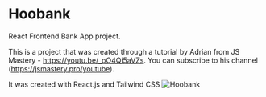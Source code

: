 # Hoobank
React Frontend Bank App project.

This is a project that was created through a tutorial by Adrian from JS Mastery - https://youtu.be/_oO4Qi5aVZs.
You can subscribe to his channel (https://jsmastery.pro/youtube).

It was created with React.js and Tailwind CSS
![Hoobank](https://user-images.githubusercontent.com/120565527/229529932-e188be1f-f9eb-4220-aff2-af307089aa78.png)
